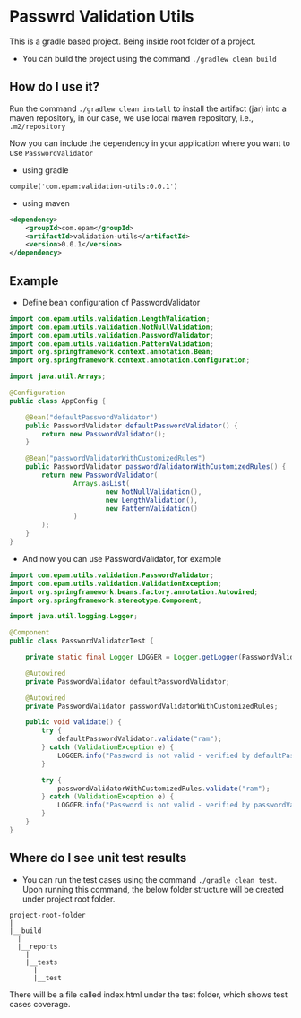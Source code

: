 # Passwrd Validation Utils

This is a gradle based project. Being inside root folder of a project.
- You can build the project using the command `./gradlew clean build`

## How do I use it?

Run the command `./gradlew clean install` to install the artifact (jar) into a maven repository, in our case, we use local maven repository, i.e., `.m2/repository`

Now you can include the dependency in your application where you want to use `PasswordValidator`
- using gradle 
```
compile('com.epam:validation-utils:0.0.1')
```
- using maven
```xml
<dependency>
    <groupId>com.epam</groupId>
    <artifactId>validation-utils</artifactId>
    <version>0.0.1</version>
</dependency>
```
## Example

- Define bean configuration of PasswordValidator

```java
import com.epam.utils.validation.LengthValidation;
import com.epam.utils.validation.NotNullValidation;
import com.epam.utils.validation.PasswordValidator;
import com.epam.utils.validation.PatternValidation;
import org.springframework.context.annotation.Bean;
import org.springframework.context.annotation.Configuration;

import java.util.Arrays;

@Configuration
public class AppConfig {

    @Bean("defaultPasswordValidator")
    public PasswordValidator defaultPasswordValidator() {
        return new PasswordValidator();
    }

    @Bean("passwordValidatorWithCustomizedRules")
    public PasswordValidator passwordValidatorWithCustomizedRules() {
        return new PasswordValidator(
                Arrays.asList(
                        new NotNullValidation(),
                        new LengthValidation(),
                        new PatternValidation()
                )
        );
    }
}
```

- And now you can use PasswordValidator, for example

```java
import com.epam.utils.validation.PasswordValidator;
import com.epam.utils.validation.ValidationException;
import org.springframework.beans.factory.annotation.Autowired;
import org.springframework.stereotype.Component;

import java.util.logging.Logger;

@Component
public class PasswordValidatorTest {

    private static final Logger LOGGER = Logger.getLogger(PasswordValidatorTest.class.getName());

    @Autowired
    private PasswordValidator defaultPasswordValidator;

    @Autowired
    private PasswordValidator passwordValidatorWithCustomizedRules;

    public void validate() {
        try {
            defaultPasswordValidator.validate("ram");
        } catch (ValidationException e) {
            LOGGER.info("Password is not valid - verified by defaultPasswordValidator");
        }

        try {
            passwordValidatorWithCustomizedRules.validate("ram");
        } catch (ValidationException e) {
            LOGGER.info("Password is not valid - verified by passwordValidatorWithCustomizedRules");
        }
    }
}
```

## Where do I see unit test results

- You can run the test cases using the command ```./gradle clean test```. Upon running this command, the below folder structure will be created under project root folder.

```
project-root-folder
|
|__build
  |
  |__reports
    |
    |__tests
      |
      |__test

```
There will be a file called index.html under the test folder, which shows test cases coverage.
